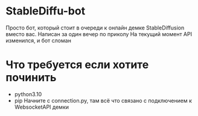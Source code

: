 # StableDiffu-bot
Просто бот, который стоит в очереди к онлайн демке StableDiffusion вместо вас. Написан за один вечер по приколу
На текущий момент API изменился, и бот сломан

# Что требуется если хотите починить
- python3.10
- pip
Начните с connection.py, там всё что связано с подключением к WebsocketAPI демки
